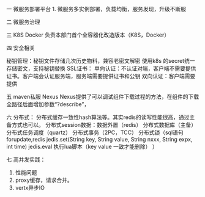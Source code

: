 一 微服务部署平台
	1. 微服务多实例部署，负载均衡，服务发现，升级不断服
	


二  微服务治理

三 K8S Docker
    负责本部门首个全容器化改造版本（K8S，Docker）

四  安全相关

  秘钥管理：秘钥文件存储几次历史物料，兼容老密文解密
 使用k8s 的secret统一存储密文，支持秘钥替换
SSL证书：
单向认证：不认证对端，客户端不需要提供证书。客户端会认证服务端，服务端需要提供证书和公钥
双向认证：客户端需要提供

五  maven私服 Nexus
Nexus提供了可以调试组件下载过程的方法，在组件的下载全路径后面增加参数“?describe”，



六 分布式：
 分布式缓存一致性hash算法等。其实redis的读写性能很高，通过主备方式也可以。
分布式session数据：数据外置（redis）
分布式数据库（主备）
分布式任务调度（quartz）
分布式事务（2PC，TCC）
分布式锁（sql语句 forupdate,redis 
jedis.set(String key, String value, String nxxx, String expx, int time)
 jedis.eval 执行lua脚本（key value 一致才能删除）
）

七 高并发实践：
 1. 性能问题
 2. proxy缓存，请求合并。
 3. vertx异步IO


